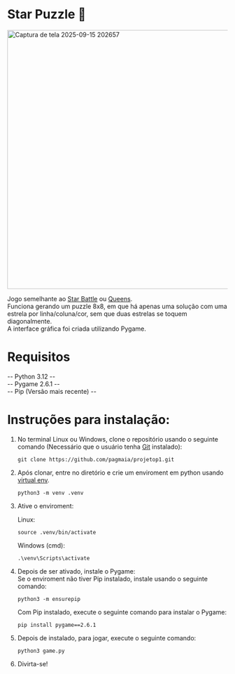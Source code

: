 
# Star Puzzle 🌟
<img width="795" height="590" alt="Captura de tela 2025-09-15 202657" src="https://github.com/user-attachments/assets/8ab8a3c3-de2f-40ff-af53-f10cd619c1e1" /> 


Jogo semelhante ao [Star Battle](https://starbattle.puzzlebaron.com/play.php) ou [Queens](https://www.linkedin.com/games/queens).  
Funciona gerando um puzzle 8x8, em que há apenas uma solução com uma estrela por linha/coluna/cor, sem que duas estrelas se toquem diagonalmente.  
A interface gráfica foi criada utilizando Pygame.  
# Requisitos 
-- Python 3.12 --  
-- Pygame 2.6.1 --  
-- Pip (Versão mais recente) --   

# Instruções para instalação:
1. No terminal Linux ou Windows, clone o repositório usando o seguinte comando (Necessário que o usuário tenha [Git](https://git-scm.com/downloads) instalado):
   ```
   git clone https://github.com/pagmaia/projetop1.git
   ```
2. Após clonar, entre no diretório e crie um enviroment em python usando [virtual env](https://virtualenv.pypa.io/en/latest/installation.html).
   ```
   python3 -m venv .venv
   ```
3. Ative o enviroment:

   Linux:
   ```
   source .venv/bin/activate
   ```
   Windows (cmd):
   ```
   .\venv\Scripts\activate
   ```
5. Depois de ser ativado, instale o Pygame:  
   Se o enviroment não tiver Pip instalado, instale usando o seguinte comando:
   ```
   python3 -m ensurepip
   ```
   Com Pip instalado, execute o seguinte comando para instalar o Pygame:
   ```
   pip install pygame==2.6.1
   ```
7. Depois de instalado, para jogar, execute o seguinte comando:
   ```
   python3 game.py
   ```
8. Divirta-se!

   
